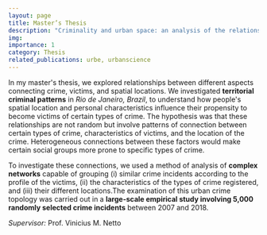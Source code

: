 ```yaml
---
layout: page
title: Master’s Thesis
description: "Criminality and urban space: an analysis of the relationship networks between types of crime, victim and spatial location in Rio de Janeiro"
img:
importance: 1
category: Thesis
related_publications: urbe, urbanscience
---
```


In my master's thesis, we explored relationships between different aspects connecting crime, victims, and spatial locations. We investigated **territorial criminal patterns** in *Rio de Janeiro, Brazil*, to understand how people's spatial location and personal characteristics influence their propensity to become victims of certain types of crime. The hypothesis was that these relationships are not random but involve patterns of connection between certain types of crime, characteristics of victims, and the location of the crime. Heterogeneous connections between these factors would make certain social groups more prone to specific types of crime.

To investigate these connections, we used a method of analysis of **complex networks** capable of grouping (i) similar crime incidents according to the profile of the victims, (ii) the characteristics of the types of crime registered, and (iii) their different locations.The examination of this urban crime topology was carried out in a **large-scale empirical study involving 5,000 randomly selected crime incidents** between 2007 and 2018.

*Supervisor:* Prof. Vinicius M. Netto
